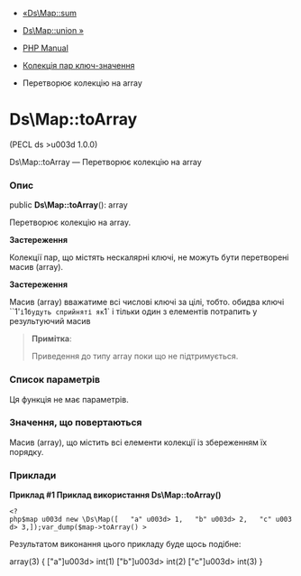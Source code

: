 - [«Ds\Map::sum](ds-map.sum.md)
- [Ds\Map::union »](ds-map.union.md)

- [PHP Manual](index.md)
- [Колекція пар ключ-значення](class.ds-map.md)
- Перетворює колекцію на array

# Ds\Map::toArray

(PECL ds \>u003d 1.0.0)

Ds\Map::toArray — Перетворює колекцію на array

### Опис

public **Ds\Map::toArray**(): array

Перетворює колекцію на array.

**Застереження**

Колекції пар, що містять нескалярні ключі, не можуть бути перетворені
масив (array).

**Застереження**

Масив (array) вважатиме всі числові ключі за цілі, тобто.
обидва ключі ``1'` і `1` будуть сприйняті як `1` і тільки один з
елементів потрапить у результуючий масив

> **Примітка**:
>
> Приведення до типу array поки що не підтримується.

### Список параметрів

Ця функція не має параметрів.

### Значення, що повертаються

Масив (array), що містить всі елементи колекції із збереженням їх
порядку.

### Приклади

**Приклад #1 Приклад використання **Ds\Map::toArray()****

` <?php$map u003d new \Ds\Map([   "a" u003d> 1,   "b" u003d> 2,   "c" u003d> 3,]);var_dump($map->toArray() > `

Результатом виконання цього прикладу буде щось подібне:

array(3) {
["a"]u003d>
int(1)
["b"]u003d>
int(2)
["c"]u003d>
int(3)
}
